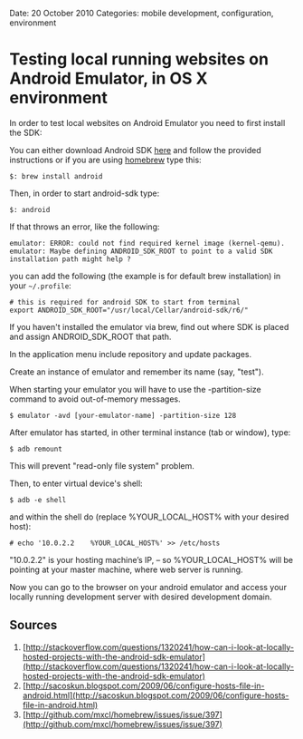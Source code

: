 Date: 20 October 2010
Categories: mobile development, configuration, environment

# Testing local running websites on Android Emulator, in OS X environment

In order to test local websites on Android Emulator you need to first install the SDK: 

You can either download Android SDK [here](http://developer.android.com/sdk/) and follow the provided instructions or if you are using [homebrew](http://mxcl.github.com/homebrew/) type this:

    $: brew install android

Then, in order to start android-sdk type:

    $: android

If that throws an error, like the following:

    emulator: ERROR: could not find required kernel image (kernel-qemu).
    emulator: Maybe defining ANDROID_SDK_ROOT to point to a valid SDK installation path might help ?

you can add the following (the example is for default brew installation) in your `~/.profile`:

    # this is required for android SDK to start from terminal
    export ANDROID_SDK_ROOT="/usr/local/Cellar/android-sdk/r6/"

If you haven't installed the emulator via brew, find out where SDK is placed and assign ANDROID_SDK_ROOT that path.

In the application menu include repository and update packages.

Create an instance of emulator and remember its name (say, "test").

When starting your emulator you will have to use the -partition-size command to avoid out-of-memory messages.

    $ emulator -avd [your-emulator-name] -partition-size 128

After emulator has started, in other terminal instance (tab or window), type:

    $ adb remount

This will prevent "read-only file system" problem.

Then, to enter virtual device's shell:

    $ adb -e shell

and within the shell do (replace %YOUR_LOCAL_HOST% with your desired host):

    # echo '10.0.2.2    %YOUR_LOCAL_HOST%' >> /etc/hosts 

"10.0.2.2" is your hosting machine’s IP, – so %YOUR_LOCAL_HOST% will be pointing at your master machine, where web server is running.

Now you can go to the browser on your android emulator and access your locally running development server with desired development domain.

Sources
-------

1. [http://stackoverflow.com/questions/1320241/how-can-i-look-at-locally-hosted-projects-with-the-android-sdk-emulator](http://stackoverflow.com/questions/1320241/how-can-i-look-at-locally-hosted-projects-with-the-android-sdk-emulator)
2. [http://sacoskun.blogspot.com/2009/06/configure-hosts-file-in-android.html](http://sacoskun.blogspot.com/2009/06/configure-hosts-file-in-android.html)
3. [http://github.com/mxcl/homebrew/issues/issue/397](http://github.com/mxcl/homebrew/issues/issue/397)